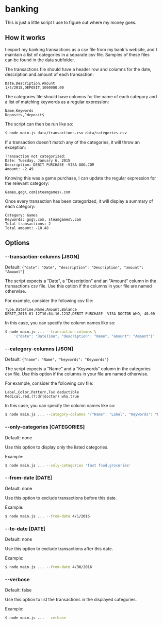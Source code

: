 # banking

This is just a little script I use to figure out where my money goes.

## How it works

I export my banking transactions as a csv file from my bank's website, and I
maintain a list of categories in a separate csv file. Samples of these files can
be found in the data subfolder.

The transactions file should have a header row and columns for the date,
description and amount of each transaction:

```
Date,Description,Amount
1/4/2015,DEPOSIT,1000000.00
```

The categories file should have columns for the name of each category and a list
of matching keywords as a regular expression:

```
Name,Keywords
Deposits,^deposit$
```

The script can then be run like so:

```sh
$ node main.js data/transactions.csv data/categories.csv
```

If a transaction doesn't match any of the categories, it will throw an
exception:

```
Transaction not categorized:
Date: Tuesday, January 6, 2015
Description: DEBIT PURCHASE -VISA GOG.COM
Amount: -2.49
```

Knowing this was a game purchase, I can update the regular expression for the
relevant category:

```
Games,gog\.com|steamgames\.com
```

Once every transaction has been categorized, it will display a summary of each
category:

```
Category: Games
Keywords: gog\.com, steamgames\.com
Total transactions: 2
Total amount: -10.48
```

## Options

### --transaction-columns [JSON]

Default: `{"date": "Date", "description": "Description", "amount": "Amount"}`

The script expects a "Date", a "Description" and an "Amount" column in the
transactions csv file. Use this option if the columns in your file are named
otherwise.

For example, consider the following csv file:

```
Type,DateTime,Name,Amount,Balance
DEBIT,2015-01-12T10:04:16.123Z,DEBIT PURCHASE -VISA DOCTOR WHO,-40.00
```

In this case, you can specify the column names like so:

```sh
$ node main.js ... --transaction-columns \
    '{"date": "DateTime", "description": "Name", "amount": "Amount"}'
```

### --category-columns [JSON]

Default: `{"name": "Name", "keywords": "Keywords"}`

The script expects a "Name" and a "Keywords" column in the categories csv
file. Use this option if the columns in your file are named otherwise.

For example, consider the following csv file:

```
Label,Color,Pattern,Tax deductible
Medical,red,(?:dr|doctor) who,true
```

In this case, you can specify the column names like so:

```sh
$ node main.js ... --category-columns '{"Name": "Label", "Keywords": "Pattern"}'
```

### --only-categories [CATEGORIES]

Default: none

Use this option to display only the listed categories.

Example:

```sh
$ node main.js ... --only-categories 'fast food,groceries'
```

### --from-date [DATE]

Default: none

Use this option to exclude transactions before this date.

Example:

```sh
$ node main.js ... --from-date 4/1/2016
```

### --to-date [DATE]

Default: none

Use this option to exclude transactions after this date.

Example:

```sh
$ node main.js ... --from-date 4/30/2016
```

### --verbose

Default: false

Use this option to list the transactions in the displayed categories.

Example:

```sh
$ node main.js ... --verbose
```

